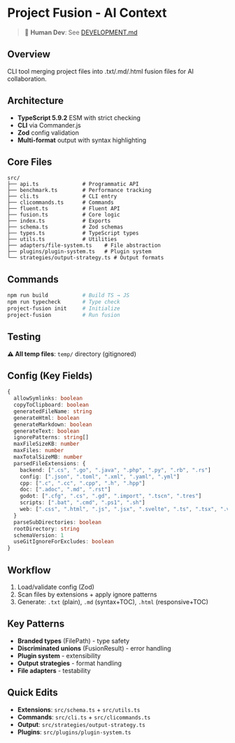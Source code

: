 # Project Fusion - AI Context

> 📖 **Human Dev**: See [DEVELOPMENT.md](./DEVELOPMENT.md)

## Overview
CLI tool merging project files into .txt/.md/.html fusion files for AI collaboration.

## Architecture
- **TypeScript 5.9.2** ESM with strict checking
- **CLI** via Commander.js 
- **Zod** config validation
- **Multi-format** output with syntax highlighting

## Core Files
```
src/
├── api.ts              # Programmatic API
├── benchmark.ts        # Performance tracking  
├── cli.ts              # CLI entry
├── clicommands.ts      # Commands
├── fluent.ts           # Fluent API
├── fusion.ts           # Core logic
├── index.ts            # Exports
├── schema.ts           # Zod schemas
├── types.ts            # TypeScript types
├── utils.ts            # Utilities
├── adapters/file-system.ts    # File abstraction
├── plugins/plugin-system.ts   # Plugin system
└── strategies/output-strategy.ts # Output formats
```

## Commands
```bash
npm run build           # Build TS → JS
npm run typecheck       # Type check
project-fusion init     # Initialize
project-fusion          # Run fusion
```

## Testing
**⚠️ All temp files**: `temp/` directory (gitignored)

## Config (Key Fields)
```typescript
{
  allowSymlinks: boolean
  copyToClipboard: boolean  
  generatedFileName: string
  generateHtml: boolean
  generateMarkdown: boolean
  generateText: boolean
  ignorePatterns: string[]
  maxFileSizeKB: number
  maxFiles: number
  maxTotalSizeMB: number
  parsedFileExtensions: {
    backend: [".cs", ".go", ".java", ".php", ".py", ".rb", ".rs"]
    config: [".json", ".toml", ".xml", ".yaml", ".yml"]
    cpp: [".c", ".cc", ".cpp", ".h", ".hpp"]
    doc: [".adoc", ".md", ".rst"]  
    godot: [".cfg", ".cs", ".gd", ".import", ".tscn", ".tres"]
    scripts: [".bat", ".cmd", ".ps1", ".sh"]
    web: [".css", ".html", ".js", ".jsx", ".svelte", ".ts", ".tsx", ".vue"]
  }
  parseSubDirectories: boolean
  rootDirectory: string
  schemaVersion: 1
  useGitIgnoreForExcludes: boolean
}
```

## Workflow
1. Load/validate config (Zod)
2. Scan files by extensions + apply ignore patterns  
3. Generate: `.txt` (plain), `.md` (syntax+TOC), `.html` (responsive+TOC)

## Key Patterns
- **Branded types** (FilePath) - type safety
- **Discriminated unions** (FusionResult) - error handling
- **Plugin system** - extensibility  
- **Output strategies** - format handling
- **File adapters** - testability

## Quick Edits
- **Extensions**: `src/schema.ts` + `src/utils.ts`
- **Commands**: `src/cli.ts` + `src/clicommands.ts`  
- **Output**: `src/strategies/output-strategy.ts`
- **Plugins**: `src/plugins/plugin-system.ts`